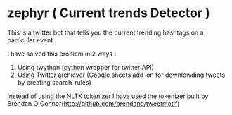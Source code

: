 # zephyr ( Current trends Detector )

This is a twitter bot that tells you the current trending hashtags on a particular event

I have solved this problem in 2 ways :

1) Using twython (python wrapper for twitter API)
2) Using Twitter archiever (Google sheets add-on for downlowding tweets by creating search-rules)

Instead of using the NLTK tokenizer I have used the tokenizer built by Brendan O'Connor(http://github.com/brendano/tweetmotif)
